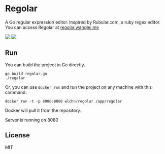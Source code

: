 # Regolar
A Go regular expression editor. Inspired by Rubular.com, a ruby regex editor. You can access Regolar at <a href="https://regolar.wanglei.me/" target="_blank">regolar.wanglei.me</a>

<img src="./demo1.png">
<img src="./demo2.png">

## Run
You can build the project in Go directly.
``` shell
go build regolar.go
./regolar
```
Or, you can use `docker run` and run the project on any machine with this command:
``` shell
docker run -t -p 8080:8080 wlchn/regolar /app/regolar
```
Docker will pull it from the repository.

Server is running on 8080

## License
MIT
